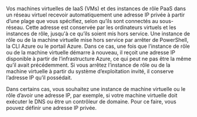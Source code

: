 Vos machines virtuelles de IaaS (VMs) et des instances de rôle PaaS dans un réseau virtuel recevoir automatiquement une adresse IP privée à partir d’une plage que vous spécifiez, selon qu’ils sont connectés au sous-réseau. Cette adresse est conservée par les ordinateurs virtuels et les instances de rôle, jusqu'à ce qu’ils soient mis hors service. Une instance de rôle ou de la machine virtuelle mise hors service par arrêter de PowerShell, la CLI Azure ou le portail Azure. Dans ce cas, une fois que l’instance de rôle ou de la machine virtuelle démarre à nouveau, il reçoit une adresse IP disponible à partir de l’infrastructure Azure, ce qui peut ne pas être la même qu’il avait précédemment. Si vous arrêtez l’instance de rôle ou de la machine virtuelle à partir du système d’exploitation invité, il conserve l’adresse IP qu’il possédait.  

Dans certains cas, vous souhaitez une instance de machine virtuelle ou le rôle d’avoir une adresse IP, par exemple, si votre machine virtuelle doit exécuter le DNS ou être un contrôleur de domaine. Pour ce faire, vous pouvez définir une adresse IP privée.